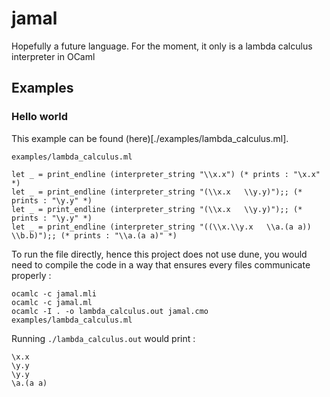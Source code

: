 # jamal

Hopefully a future language. For the moment, it only is a lambda calculus interpreter in OCaml

## Examples

### Hello world

This example can be found (here)[./examples/lambda_calculus.ml].

`examples/lambda_calculus.ml`
```
let _ = print_endline (interpreter_string "\\x.x") (* prints : "\x.x" *)
let _ = print_endline (interpreter_string "(\\x.x   \\y.y)");; (* prints : "\y.y" *)
let _ = print_endline (interpreter_string "(\\x.x   \\y.y)");; (* prints : "\y.y" *)
let _ = print_endline (interpreter_string "((\\x.\\y.x   \\a.(a a))        \\b.b)");; (* prints : "\\a.(a a)" *)
```

To run the file directly, hence this project does not use dune, you would need to compile the code in a way that ensures every files communicate properly :

```
ocamlc -c jamal.mli
ocamlc -c jamal.ml
ocamlc -I . -o lambda_calculus.out jamal.cmo examples/lambda_calculus.ml
```

Running `./lambda_calculus.out` would print :

```
\x.x
\y.y
\y.y
\a.(a a)
```